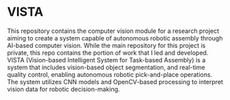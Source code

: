 # VISTA

This repository contains the computer vision module for a research project aiming to create a system capable of autonomous robotic assembly through AI-based computer vision​. While the main repository for this project is private, this repo contains the portion of work that I led and developed. VISTA (Vision-based Intelligent System for Task-based Assembly) is a system that includes vision-based object segmentation, and real-time quality control, enabling autonomous robotic pick-and-place operations. The system utilizes CNN models and OpenCV-based processing to interpret vision data for robotic decision-making.
